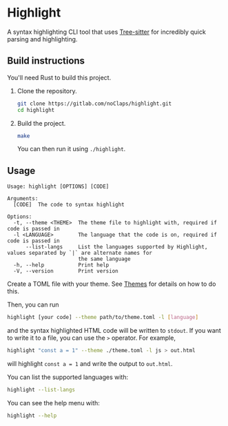 # Highlight

A syntax highlighting CLI tool that uses [Tree-sitter](https://tree-sitter.github.io/tree-sitter/) for incredibly quick parsing and highlighting.

## Build instructions

You'll need Rust to build this project.

1. Clone the repository.

   ```sh
   git clone https://gitlab.com/noClaps/highlight.git
   cd highlight
   ```

2. Build the project.

   ```sh
   make
   ```

   You can then run it using `./highlight`.

## Usage

```
Usage: highlight [OPTIONS] [CODE]

Arguments:
  [CODE]  The code to syntax highlight

Options:
  -t, --theme <THEME>  The theme file to highlight with, required if code is passed in
  -l <LANGUAGE>        The language that the code is on, required if code is passed in
      --list-langs     List the languages supported by Highlight, values separated by `|` are alternate names for
                       the same language
  -h, --help           Print help
  -V, --version        Print version
```

Create a TOML file with your theme. See [Themes](#themes) for details on how to do this.

Then, you can run

```sh
highlight [your code] --theme path/to/theme.toml -l [language]
```

and the syntax highlighted HTML code will be written to `stdout`. If you want to write it to a file, you can use the `>` operator. For example,

```sh
highlight "const a = 1" --theme ./theme.toml -l js > out.html
```

will highlight `const a = 1` and write the output to `out.html`.

You can list the supported languages with:

```sh
highlight --list-langs
```

You can see the help menu with:

```sh
highlight --help
```
